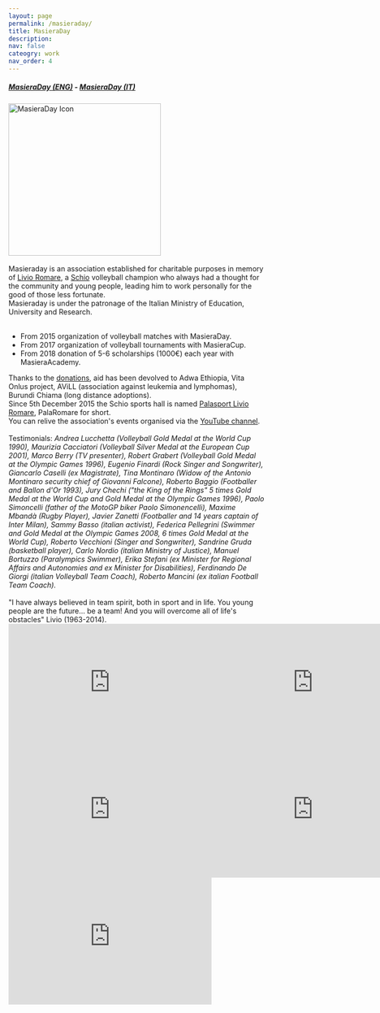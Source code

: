 ```yaml
---
layout: page
permalink: /masieraday/
title: MasieraDay
description:
nav: false
cateogry: work
nav_order: 4
---
```


<html>
<h5><a href="https://www.masieraday.it/en/">MasieraDay (ENG)</a> - <a href="https://www.masieraday.it/">MasieraDay (IT)</a></h5>
<img src="https://pieroromare.github.io/assets/img/masieraday.png" alt="MasieraDay Icon" width="300"><br><br>
<h7>Masieraday is an association established for charitable purposes in memory of <a href="https://volleybox.net/livio-romare-p83918/clubs">Livio Romare</a>, a <a href="https://en.wikipedia.org/wiki/Schio">Schio</a> volleyball champion who always had a thought for the community and young people, leading him to work personally for the good of those less fortunate. <br>Masieraday is under the patronage of the Italian Ministry of Education, University and Research.<br><br></h7>
<ul>
<li>From 2015 organization of volleyball matches with MasieraDay.</li>
<li>From 2017 organization of volleyball tournaments with MasieraCup.</li> 
<li>From 2018 donation of 5-6 scholarships (1000€) each year with MasieraAcademy.</li>
</ul>
Thanks to the <a href="https://www.masieraday.it/dona/">donations</a>, aid has been devolved to Adwa Ethiopia, Vita Onlus project, AViLL (association against leukemia and lymphomas), Burundi Chiama (long distance adoptions). <br>
Since 5th December 2015 the Schio sports hall is named <a href="https://it.wikipedia.org/wiki/Palasport_Livio_Romare">Palasport Livio Romare</a>, PalaRomare for short. <br>
You can relive the association's events organised via the <a href="https://www.youtube.com/@masieradaylivioromare7060">YouTube channel</a>.<br><br>
Testimonials: <em>Andrea Lucchetta (Volleyball Gold Medal at the World Cup 1990), Maurizia Cacciatori (Volleyball Silver Medal at the European Cup 2001), Marco Berry (TV presenter), Robert Grabert (Volleyball Gold Medal at the Olympic Games 1996), Eugenio Finardi (Rock Singer and Songwriter), Giancarlo Caselli (ex Magistrate), Tina Montinaro (Widow of the Antonio Montinaro security chief of Giovanni Falcone), Roberto Baggio (Footballer and Ballon d'Or 1993), Jury Chechi ("the King of the Rings" 5 times Gold Medal at the World Cup and Gold Medal at the Olympic Games 1996), Paolo Simoncelli (father of the MotoGP biker Paolo Simonencelli), Maxime Mbandà (Rugby Player), Javier Zanetti (Footballer and 14 years captain of Inter Milan), Sammy Basso (italian activist), Federica Pellegrini (Swimmer and Gold Medal at the Olympic Games 2008, 6 times Gold Medal at the World Cup), Roberto Vecchioni (Singer and Songwriter), Sandrine Gruda (basketball player), Carlo Nordio (italian Ministry of Justice), Manuel Bortuzzo (Paralympics Swimmer), Erika Stefani (ex Minister for Regional Affairs and Autonomies and ex Minister for Disabilities), Ferdinando De Giorgi (italian Volleyball Team Coach), Roberto Mancini (ex italian Football Team Coach).</em><br><br>
"I have always believed in team spirit, both in sport and in life. You young people are the future... be a team! And you will overcome all of life's obstacles" Livio (1963-2014).
<br>
<div style="display: flex; flex-direction: row;">
    <div style="flex: 1;">
        <iframe width="400" height="250" src="https://www.youtube.com/embed/NEbUTuQBW34?si=vRvq8fv58rlmDK-j" title="YouTube video player" frameborder="0" allow="accelerometer; autoplay; clipboard-write; encrypted-media; gyroscope; picture-in-picture; web-share" allowfullscreen></iframe>
    </div>
    <div style="flex: 1;">
        <iframe width="400" height="250" src="https://www.youtube.com/embed/POPwv7HCJ8o?si=wXFRfFE9nwl3nKA9" title="YouTube video player" frameborder="0" allow="accelerometer; autoplay; clipboard-write; encrypted-media; gyroscope; picture-in-picture; web-share" allowfullscreen></iframe>
    </div>
</div>
<div style="display: flex; flex-direction: row;">
    <div style="flex: 1;">
        <iframe width="400" height="250" src="https://www.youtube.com/embed/qJxkA5mmVv4?si=U3hNh5mzwFB67THf" title="YouTube video player" frameborder="0" allow="accelerometer; autoplay; clipboard-write; encrypted-media; gyroscope; picture-in-picture; web-share" allowfullscreen></iframe>
    </div>
    <div style="flex: 1;">
        <iframe width="400" height="250" src="https://www.youtube.com/embed/bWqGII2BQOY?si=ioijzXkMcZVekOG8" title="YouTube video player" frameborder="0" allow="accelerometer; autoplay; clipboard-write; encrypted-media; gyroscope; picture-in-picture; web-share" allowfullscreen></iframe>
    </div>
</div>
<iframe width="400" height="250" src="https://www.youtube.com/embed/c2ardDQVlO8?si=HCcrfHOhMT4Eopsc" title="YouTube video player" frameborder="0" allow="accelerometer; autoplay; clipboard-write; encrypted-media; gyroscope; picture-in-picture; web-share" allowfullscreen></iframe>